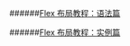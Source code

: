 ######[Flex 布局教程：语法篇](http://www.ruanyifeng.com/blog/2015/07/flex-grammar.html)

######[Flex 布局教程：实例篇](http://www.ruanyifeng.com/blog/2015/07/flex-examples.html)
